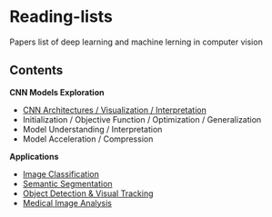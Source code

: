 # Reading-lists
Papers list of deep learning and machine lerning in computer vision
## Contents
**CNN Models Exploration**
* [CNN Architectures / Visualization / Interpretation](https://github.com/Zakiyi/Paper-lists/blob/master/convolutional%20neural%20networks.md)
* Initialization / Objective Function / Optimization / Generalization
* Model Understanding / Interpretation
* Model Acceleration / Compression

**Applications**
* [Image Classification](https://github.com/Zakiyi/Paper-lists/blob/master/image%20classification.md)
* [Semantic Segmentation](https://github.com/Zakiyi/Paper-lists/blob/master/semantic%20segmentation.md)
* [Object Detection & Visual Tracking](https://github.com/Zakiyi/Paper-lists/edit/master/Object%20Detection.md)
* [Medical Image Analysis](https://github.com/Zakiyi/Paper-lists/blob/master/medical%20image%20analysis.md)

